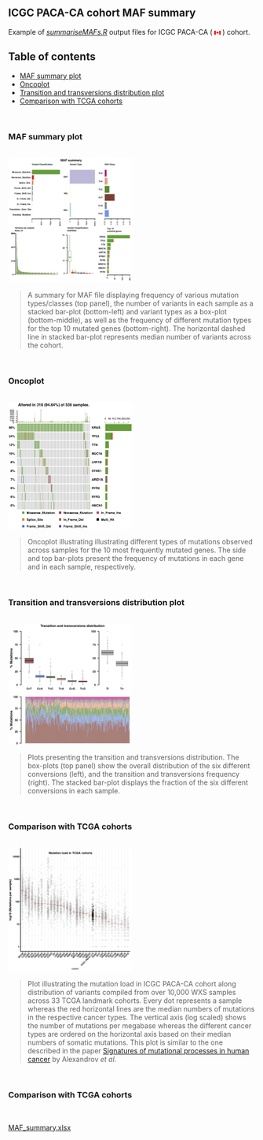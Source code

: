 ## ICGC PACA-CA cohort MAF summary

Example of *[summariseMAFs.R](https://github.com/umccr/MAF-summary/tree/master/summariseMAFs.R)* output files for ICGC PACA-CA ( <img src="../Figures/flag-of-Canada.png" width="2.5%"> ) cohort.


## Table of contents

<!-- vim-markdown-toc GFM -->
* [MAF summary plot](#maf-summary-plot)
* [Oncoplot](#oncoplot)
* [Transition and transversions distribution plot](#transition-and-transversions-distribution-plot)
* [Comparison with TCGA cohorts](#comparison-with-tcga-cohorts)

<!-- vim-markdown-toc -->
<br>


### MAF summary plot

<br />
<img src="Figures/MAF_summary_ICGC-PACA-CA.jpg" width="50%">

>A summary for MAF file displaying frequency of various mutation types/classes (top panel), the number of variants in each sample as a stacked bar-plot (bottom-left) and variant types as a box-plot (bottom-middle), as well as the frequency of different mutation types for the top 10 mutated genes (bottom-right). The horizontal dashed line in stacked bar-plot represents median number of variants across the cohort.

<br />

### Oncoplot

<br />
<img src="Figures/Oncoplot_ICGC-PACA-CA.jpg" width="50%">

>Oncoplot illustrating illustrating different types of mutations observed across samples for the 10 most frequently mutated genes. The side and top bar-plots present the frequency of mutations in each gene and in each sample, respectively.

<br />

### Transition and transversions distribution plot

<br />
<img src="Figures/Transition_and_transversions_ICGC-PACA-CA.jpg" width="50%">

> Plots presenting the transition and transversions distribution. The box-plots (top panel) show the overall distribution of the six different conversions (left), and the transition and transversions frequency (right). The stacked bar-plot displays the fraction of the six different conversions in each sample.

<br />

### Comparison with TCGA cohorts

<br />
<img src="Figures/Compare_against_TCGA_cohorts_ICGC-PACA-CA.jpg" width="50%">

>Plot illustrating the mutation load in ICGC PACA-CA cohort along distribution of variants compiled from over 10,000 WXS samples across 33 TCGA landmark cohorts. Every dot represents a sample whereas the red horizontal lines are the median numbers of mutations in the respective cancer types. The vertical axis (log scaled) shows the number of mutations per megabase whereas the different cancer types are ordered on the horizontal axis based on their median numbers of somatic mutations. This plot is similar to the one described in the paper [Signatures of mutational processes in human cancer](https://www.ncbi.nlm.nih.gov/pubmed/23945592) by Alexandrov *et al*.

<br />

### Comparison with TCGA cohorts

<br />

[MAF_summary.xlsx](https://github.com/umccr/MAF-summary/tree/master/ICGC_PACA-CA_MAF_summary/MAF_summary.xlsx)
